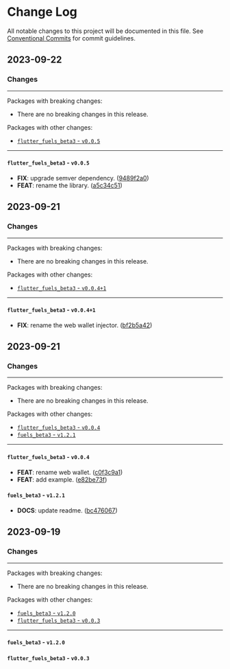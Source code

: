 # Change Log

All notable changes to this project will be documented in this file.
See [Conventional Commits](https://conventionalcommits.org) for commit guidelines.

## 2023-09-22

### Changes

---

Packages with breaking changes:

 - There are no breaking changes in this release.

Packages with other changes:

 - [`flutter_fuels_beta3` - `v0.0.5`](#flutter_fuels_beta3---v005)

---

#### `flutter_fuels_beta3` - `v0.0.5`

 - **FIX**: upgrade semver dependency. ([9489f2a0](https://github.com/Fuelet/fuels-dart-beta3/commit/9489f2a01f98f27089019521cd36eb00e3b28c2b))
 - **FEAT**: rename the library. ([a5c34c51](https://github.com/Fuelet/fuels-dart-beta3/commit/a5c34c51cbb8a1443141a6adfc0e0931b0dc6ca0))


## 2023-09-21

### Changes

---

Packages with breaking changes:

 - There are no breaking changes in this release.

Packages with other changes:

 - [`flutter_fuels_beta3` - `v0.0.4+1`](#flutter_fuels_beta3---v0041)

---

#### `flutter_fuels_beta3` - `v0.0.4+1`

 - **FIX**: rename the web wallet injector. ([bf2b5a42](https://github.com/Fuelet/fuels-dart-beta3/commit/bf2b5a425b8cdc5a507d8e9371f22aacd9a763ca))


## 2023-09-21

### Changes

---

Packages with breaking changes:

 - There are no breaking changes in this release.

Packages with other changes:

 - [`flutter_fuels_beta3` - `v0.0.4`](#flutter_fuels_beta3---v004)
 - [`fuels_beta3` - `v1.2.1`](#fuels_beta3---v121)

---

#### `flutter_fuels_beta3` - `v0.0.4`

 - **FEAT**: rename web wallet. ([c0f3c9a1](https://github.com/Fuelet/fuels-dart-beta3/commit/c0f3c9a1c00e708c5b312b050d295eacca5ae59e))
 - **FEAT**: add example. ([e82be73f](https://github.com/Fuelet/fuels-dart-beta3/commit/e82be73febfa1378c3d56fd64964a7b788e9bbe0))

#### `fuels_beta3` - `v1.2.1`

 - **DOCS**: update readme. ([bc476067](https://github.com/Fuelet/fuels-dart-beta3/commit/bc476067e4451de934594fc8ce61460182593c53))


## 2023-09-19

### Changes

---

Packages with breaking changes:

 - There are no breaking changes in this release.

Packages with other changes:

 - [`fuels_beta3` - `v1.2.0`](#fuels_beta3---v120)
 - [`flutter_fuels_beta3` - `v0.0.3`](#flutter_fuels_beta3---v003)

---

#### `fuels_beta3` - `v1.2.0`

#### `flutter_fuels_beta3` - `v0.0.3`

